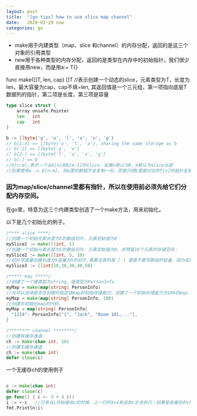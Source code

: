 ```yaml
---
layout: post
title:  "[go tips] how to use slice map channel"
date:   2020-03-29 now
categories: go
---
```


- make用于内建类型（map、slice 和channel）的内存分配，返回的是这三个对象的引用类型
- new用于各种类型的内存分配，返回的是类型在内存中的初始指针，我们很少直接用new，而是用a:= T{}


func make([]T, len, cap) []T 
//表示创建一个动态的slice，元素类型为T，长度为len，最大容量为cap，cap不填=len, 其返回值是一个三元组，第一项指向底层T数据列的指针，第二项是长度，第三项是容量
```go
type slice struct {
    array unsafe.Pointer
    len   int
    cap   int
}

b := []byte{'g', 'o', 'l', 'a', 'n', 'g'}
// b[1:4] == []byte{'o', 'l', 'a'}, sharing the same storage as b
// b[:2] == []byte{'g', 'o'}
// b[2:] == []byte{'l', 'a', 'n', 'g'}
// b[:] == b
//b[n:m],表示一个从b[n]到b[m-1]的slice，如果n默认为0，m默认为slice长度
//如果使用a := b[n:m], 则a里的数据不会复制一份，而是只把b里面对应的T[n]的指针复制过来
```

### 因为map/slice/channel里都有指针，所以在使用前必须先给它们分配内存空间。
在go里，特意为这三个内建类型创造了一个make方法，用来初始化。

以下是几个初始化的例子。

```go
/**** slice ****/
//创建一个初始元素长度为5的数组切片，元素初始值为0： 
mySlice1 := make([]int, 5) 
//创建一个初始元素长度为5的数组切片，元素初始值为0，并预留10个元素的存储空间： 
mySlice2 := make([]int, 5, 10) 
//切片字面量创建长度为5容量为5的切片,需要注意的是 [ ] 里面不要写数组的容量，因为如果写了个数以后就是数组了，而不是切片了。
mySlice3 := []int{10,20,30,40,50}

/***** map *****/
//创建了一个键类型为string、值类型为PersonInfo
myMap = make(map[string] PersonInfo) 
//也可以选择是否在创建时指定该map的初始存储能力，创建了一个初始存储能力为100的map.
myMap = make(map[string] PersonInfo, 100) 
//创建并初始化map的代码.
myMap = map[string] PersonInfo{ 
  "1234": PersonInfo{"1", "Jack", "Room 101,..."}, 
} 

/******** channel ********/
//创建有缓存通道
ch := make(chan int, 10)
//创建无缓存通道
ch := make(chan int)
defer close(c)
```

一个无缓存ch的使用例子
```go

c := make(chan int)
defer close(c)
go func() { c <- 3 + 4 }()
i := <-c   //只有当i开始接收c的时候，上一行的3+4发送到c才会执行；如果是有缓存的ch，则上一行send会直接执行
fmt.Println(i)
```